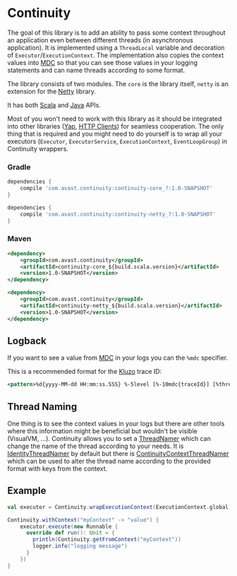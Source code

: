 # Continuity

The goal of this library is to add an ability to pass some context throughout an application even between different threads (in asynchronous application).
It is implemented using a `ThreadLocal` variable and decoration of `Executor`/`ExecutionContext`. The implementation also copies the context values
into [MDC](logback.qos.ch/manual/mdc.html) so that you can see those values in your logging statements and can name threads according to some format.

The library consists of two modules. The `core` is the library itself, `netty` is an extension for the [Netty](http://netty.io) library.

It has both [Scala](core/src/main/scala/com/avast/continuity) and [Java](core/src/java/com/avast/continuity/javaapi) APIs.

Most of you won't need to work with this library as it should be integrated into other libraries ([Yap](https://git.int.avast.com/ff/yap), 
[HTTP Clients](https://git.int.avast.com/ff/clients)) for seamless cooperation. The only thing that is required and you might need to do
yourself is to wrap all your executors (`Executor`, `ExecutorService`, `ExecutionContext`, `EventLoopGroup`) in Continuity wrappers.

### Gradle
```groovy
dependencies {
    compile 'com.avast.continuity:continuity-core_?:1.0-SNAPSHOT'
}
```

```groovy
dependencies {
    compile 'com.avast.continuity:continuity-netty_?:1.0-SNAPSHOT'
}
```

### Maven
```xml
<dependency>
    <groupId>com.avast.continuity</groupId>
    <artifactId>continuity-core_${build.scala.version}</artifactId>
    <version>1.0-SNAPSHOT</version>
</dependency>
```

```xml
<dependency>
    <groupId>com.avast.continuity</groupId>
    <artifactId>continuity-netty_${build.scala.version}</artifactId>
    <version>1.0-SNAPSHOT</version>
</dependency>
```

## Logback
If you want to see a value from [MDC](logback.qos.ch/manual/mdc.html) in your logs you can the `%mdc` specifier.

This is a recommended format for the [Kluzo](https://git.int.avast.com/ff/kluzo) trace ID: 
```xml
<pattern>%d{yyyy-MM-dd HH:mm:ss.SSS} %-5level [%-10mdc{traceId}] [%thread] %-35logger{35}: %msg \(%file:%line\)%n%xThrowable{full}</pattern>
```

## Thread Naming
One thing is to see the context values in your logs but there are other tools where this information might be beneficial but wouldn't be visible (VisualVM, ...).
Continuity allows you to set a [ThreadNamer](core/src/scala/com/avast/continuity/ThreadNamer.scala) which can change the name of the thread
according to your needs. It is [IdentityThreadNamer](core/src/scala/com/avast/continuity/IdentityThreadNamer.scala) by default but there is
[ContinuityContextThreadNamer](core/src/scala/com/avast/continuity/ContinuityContextThreadNamer.scala) which can be used to alter the thread name according 
to the provided format with keys from the context.

## Example
```scala
val executor = Continuity.wrapExecutionContext(ExecutionContext.global)

Continuity.withContext("myContext" -> "value") {
    executor.execute(new Runnable {
      override def run(): Unit = {
        println(Continuity.getFromContext("myContext"))
        logger.info("logging message")
      }
    })
}
```
